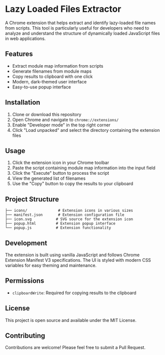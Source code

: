 # Lazy Loaded Files Extractor

A Chrome extension that helps extract and identify lazy-loaded file names from scripts. This tool is particularly useful for developers who need to analyze and understand the structure of dynamically loaded JavaScript files in web applications.

## Features

- Extract module map information from scripts
- Generate filenames from module maps
- Copy results to clipboard with one click
- Modern, dark-themed user interface
- Easy-to-use popup interface

## Installation

1. Clone or download this repository
2. Open Chrome and navigate to `chrome://extensions/`
3. Enable "Developer mode" in the top right corner
4. Click "Load unpacked" and select the directory containing the extension files

## Usage

1. Click the extension icon in your Chrome toolbar
2. Paste the script containing module map information into the input field
3. Click the "Execute" button to process the script
4. View the generated list of filenames
5. Use the "Copy" button to copy the results to your clipboard

## Project Structure

```
├── icons/              # Extension icons in various sizes
├── manifest.json       # Extension configuration file
├── icon.svg           # SVG source for the extension icon
├── popup.html         # Extension popup interface
└── popup.js           # Extension functionality
```

## Development

The extension is built using vanilla JavaScript and follows Chrome Extension Manifest V3 specifications. The UI is styled with modern CSS variables for easy theming and maintenance.

## Permissions

- `clipboardWrite`: Required for copying results to the clipboard

## License

This project is open source and available under the MIT License.

## Contributing

Contributions are welcome! Please feel free to submit a Pull Request. 